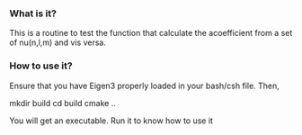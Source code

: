 ### What is it? ###
This is a routine to test the function that calculate the acoefficient from a set of nu(n,l,m) and vis versa.

### How to use it? ###
   Ensure that you have Eigen3 properly loaded in your bash/csh file. Then,

   mkdir build
   cd build
   cmake ..
  
   You will get an executable. Run it to know how to use it


